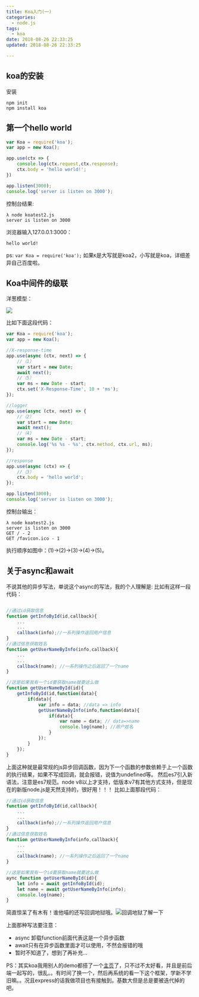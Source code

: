 ```yaml
---
title: Koa入门(一)
categories:
  - node.js
tags:
  - koa
date: 2018-08-26 22:33:25
updated: 2018-08-26 22:33:25

---
```

## koa的安装
安装
```
npm init 
npm install koa 
```
## 第一个hello world
```js
var Koa = require('koa');
var app = new Koa();

app.use(ctx => {
    console.log(ctx.request,ctx.response);
    ctx.body = 'hello world!';
})

app.listen(3000);
console.log('server is listen on 3000');

```
控制台结果:
```
λ node koatest2.js
server is listen on 3000
```
浏览器输入127.0.0.1:3000：
```
hello world!
```
ps: `var Koa = require('koa');` 如果`K`是大写就是koa2，小写就是koa，详细差异自己百度啦。

## Koa中间件的级联
洋葱模型：
<!--more-->
![](//image.seeln.com/images/yangcongmoxing.png)

比如下面这段代码：
```js
var Koa = require('koa');
var app = new Koa();

//X-response-time 
app.use(async (ctx, next) => {
	//（1）
    var start = new Date;
    await next();
    //（5）
    var ms = new Date - start;
    ctx.set('X-Response-Time', 10 + 'ms');
});

//logger 
app.use(async (ctx, next) => {
	//（2）
    var start = new Date;
    await next();
    //（4）
    var ms = new Date - start;
    console.log('%s %s - %s', ctx.method, ctx.url, ms);
});

//response
app.use(async (ctx) => {
	//（3）
    ctx.body = 'hello world';
});

app.listen(3000);
console.log('server is listen on 3000');

```
控制台输出：
```
λ node koatest2.js
server is listen on 3000
GET / - 2
GET /favicon.ico - 1
```
执行顺序如图中：(1)->(2)->(3)->(4)->(5)。

## 关于async和await
不说其他的异步写法，单说这个async的写法，我的个人理解是:
比如有这样一段代码：
```js

//通过id获取信息
function getInfoById(id,callback){
	...
	...
	callback(info);//一系列操作返回用户信息
}
//通过信息获取姓名
function getUserNameByInfo(info,callback){
	...
	...
	callback(name); //一系列操作之后返回了一个name
}

//这是如果我有一个id要获取name就要这么做
function getUserNameById(id){
	getInfoById(id,function(data){
		if(data){ 
			var info = data; //data => info
			getUserNameByInfo(info,function(data){
				if(data){
					var name = data; // data=>name
					console.log(name); //用户姓名
				}
			});
		}
	});
}

```
上面这种就是最常规的js异步回调函数，因为下一个函数的参数依赖于上一个函数的执行结果，如果不写成回调，就会报错，说值为undefined等。
然后es7引入新语法，注意是es7规范。node v8以上才支持，低版本v7有其他方式支持，但是现在的新版node.js是天然支持的，很好用！！！
比如上面那段代码：
```js
//通过id获取信息
function getInfoById(id,callback){
	...
	...
	callback(info);//一系列操作返回用户信息
}
//通过信息获取姓名
function getUserNameByInfo(info,callback){
	...
	...
	callback(name); //一系列操作之后返回了一个name
}

//这是如果我有一个id要获取name就要这么做
aync function getUserNameById(id){ 
	let info = await getInfoById(id);
	let name = await getUserNameByInfo(info);
	console.log(name);
}
```
简直惊呆了有木有！谁他喵的还写回调地狱哦。![回调地狱了解一下](//image.seeln.com/images/huidiaodiyu.jpg)

上面那种写法要注意：
- async 卸载function前面代表这是一个异步函数
- await只有在异步函数里面才可以使用，不然会报错的哦
- 暂时不知道了，想到了再补充...


PS：其实koa我用别人的demo都搭了一个[主页](http://www.ruomu.cc)了，只不过不太好看，并且是前后端一起写的，很乱。。有时间了换一个，然后再系统的看一下这个框架，学新不学旧嘛。。况且express的话我做项目也有接触到。基数大但是总是要被迭代掉的吧。

